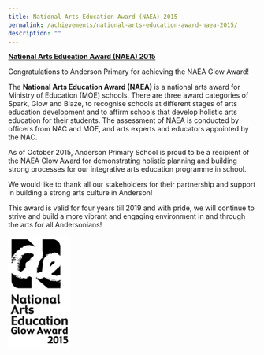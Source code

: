 ```yaml
---
title: National Arts Education Award (NAEA) 2015
permalink: /achievements/national-arts-education-award-naea-2015/
description: ""
---
```

<p><strong><u>National Arts Education Award (NAEA) 2015</u></strong></p>
<p>Congratulations to Anderson Primary for achieving the NAEA Glow Award!</p>
<p>The&nbsp;<strong>National Arts Education Award (NAEA)</strong>&nbsp;is a national arts award for Ministry of Education (MOE) schools.&nbsp;There are three award categories of Spark, Glow and Blaze, to recognise schools at different stages of arts education development and to&nbsp;affirm schools that develop holistic arts education for their students.&nbsp;The assessment of NAEA is conducted by officers from NAC and MOE, and arts experts and educators appointed by the NAC.&nbsp;</p>
<p>As of October 2015, Anderson Primary School is proud to be a recipient of the NAEA Glow Award&nbsp;for demonstrating holistic planning and building strong processes for our integrative arts education programme in school.&nbsp;</p>
<p>We would like to thank all our stakeholders for their partnership and support in building a strong arts culture in Anderson!&nbsp;</p>
<p>This award is valid for four years till 2019 and with pride, we will continue to strive and build a more vibrant and engaging environment in and through the arts for all Andersonians!</p>


<img src="/images/NAEA%20logo%20glow%202015.jpg" 
     style="width:25%">